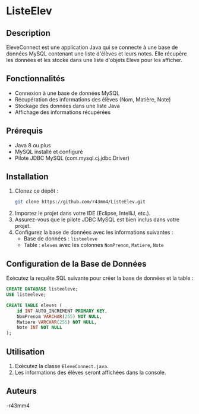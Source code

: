 # ListeElev

## Description
EleveConnect est une application Java qui se connecte à une base de données MySQL contenant une liste d'élèves et leurs notes. Elle récupère les données et les stocke dans une liste d'objets Eleve pour les afficher.

## Fonctionnalités
- Connexion à une base de données MySQL
- Récupération des informations des élèves (Nom, Matière, Note)
- Stockage des données dans une liste Java
- Affichage des informations récupérées

## Prérequis
- Java 8 ou plus
- MySQL installé et configuré
- Pilote JDBC MySQL (com.mysql.cj.jdbc.Driver)

## Installation
1. Clonez ce dépôt :
   ```sh
   git clone https://github.com/r43mm4/ListeElev.git
   ```
2. Importez le projet dans votre IDE (Eclipse, IntelliJ, etc.).
3. Assurez-vous que le pilote JDBC MySQL est bien inclus dans votre projet.
4. Configurez la base de données avec les informations suivantes :
   - Base de données : `listeeleve`
   - Table : `eleves` avec les colonnes `NomPrenom`, `Matiere`, `Note`

## Configuration de la Base de Données
Exécutez la requête SQL suivante pour créer la base de données et la table :
```sql
CREATE DATABASE listeeleve;
USE listeeleve;

CREATE TABLE eleves (
    id INT AUTO_INCREMENT PRIMARY KEY,
    NomPrenom VARCHAR(255) NOT NULL,
    Matiere VARCHAR(255) NOT NULL,
    Note INT NOT NULL
);
```

## Utilisation
1. Exécutez la classe `EleveConnect.java`.
2. Les informations des élèves seront affichées dans la console.

## Auteurs
-r43mm4


